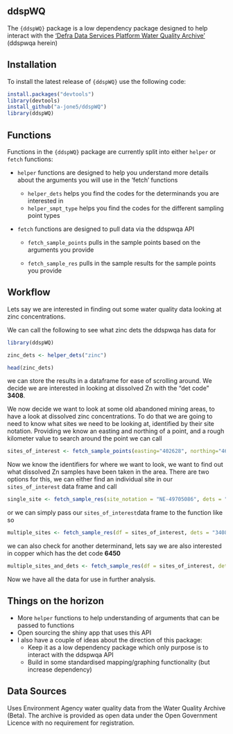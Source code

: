 
## ddspWQ

The `{ddspWQ}` package is a low dependency package designed to help
interact with the [‘Defra Data Services Platform Water Quality
Archive’](https://environment.data.gov.uk/water-quality/view/doc/reference)
(ddspwqa herein)

## Installation

To install the latest release of `{ddspWQ}` use the following code:

``` r
install.packages("devtools")
library(devtools)
install_github("a-jone5/ddspWQ")
library(ddspWQ)
```

## Functions

Functions in the `{ddspWQ}` package are currently split into either
`helper` or `fetch` functions:

- `helper` functions are designed to help you understand more details
  about the arguments you will use in the ‘fetch’ functions

  - `helper_dets` helps you find the codes for the determinands you are
    interested in
  - `helper_smpt_type` helps you find the codes for the different
    sampling point types

- `fetch` functions are designed to pull data via the ddspwqa API

  - `fetch_sample_points` pulls in the sample points based on the
    arguments you provide

  - `fetch_sample_res` pulls in the sample results for the sample points
    you provide

## Workflow

Lets say we are interested in finding out some water quality data
looking at zinc concentrations.

We can call the following to see what zinc dets the ddspwqa has data for

``` r
library(ddspWQ)

zinc_dets <- helper_dets("zinc")

head(zinc_dets)
```

we can store the results in a dataframe for ease of scrolling around. We
decide we are interested in looking at dissolved Zn with the “det code”
**3408**.

We now decide we want to look at some old abandoned mining areas, to
have a look at dissolved zinc concentrations. To do that we are going to
need to know what sites we need to be looking at, identified by their
site notation. Providing we know an easting and northing of a point, and
a rough kilometer value to search around the point we can call

``` r
sites_of_interest <- fetch_sample_points(easting="402628", northing="463188", distance = 2)
```

Now we know the identifiers for where we want to look, we want to find
out what dissolved Zn samples have been taken in the area. There are two
options for this, we can either find an individual site in our
`sites_of_interest` data frame and call

``` r
single_site <- fetch_sample_res(site_notation = "NE-49705086", dets = "3408")
```

or we can simply pass our `sites_of_interest`data frame to the function
like so

``` r
multiple_sites <- fetch_sample_res(df = sites_of_interest, dets = "3408")
```

we can also check for another determinand, lets say we are also
interested in copper which has the det code **6450**

``` r
multiple_sites_and_dets <- fetch_sample_res(df = sites_of_interest, dets = c("3408","6450"))
```

Now we have all the data for use in further analysis.

## Things on the horizon

- More `helper` functions to help understanding of arguments that can be
  passed to functions
- Open sourcing the shiny app that uses this API
- I also have a couple of ideas about the direction of this package:
  - Keep it as a low dependency package which only purpose is to
    interact with the ddspwqa API
  - Build in some standardised mapping/graphing functionality (but
    increase dependency)

## Data Sources

Uses Environment Agency water quality data from the Water Quality
Archive (Beta). The archive is provided as open data under the Open
Government Licence with no requirement for registration.
